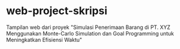 # web-project-skripsi
Tampilan web dari proyek "Simulasi Penerimaan Barang di PT. XYZ Menggunakan Monte-Carlo Simulation dan Goal Programming  untuk Meningkatkan Efisiensi Waktu"
